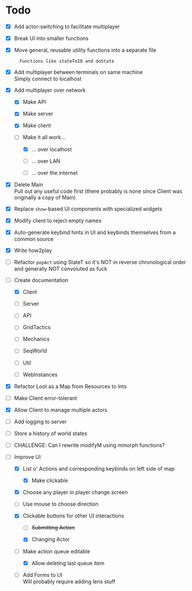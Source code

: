 # Todo

*   [x] Add actor-switching to facilitate multiplayer

*   [x] Break UI into smaller functions

*   [x] Move general, reusable utility functions into a separate file

        Functions like stateToIO and doState

*   [x] Add multiplayer between terminals on same machine\
        Simply connect to localhost

*   [x] Add multiplayer over network

    *   [x] Make API

    *   [x] Make server

    *   [x] Make client

    *   [ ] Make it all work...

        *   [x] ... over localhost

        *   [ ] ... over LAN

        *   [ ] ... over the internet

*   [x] Delete Main\
        Pull out any useful code first (there probably is none since Client was originally a copy of Main)

*   [x] Replace `show`-based UI components with specialized widgets

*   [x] Modify client to reject empty names

*   [x] Auto-generate keybind hints in UI and keybinds themselves from a common source

*   [x] Write how2play
  
*   [ ] Refactor `popAct` using StateT so it's NOT in reverse chronological order\
        and generally NOT convoluted as fuck 

*   [ ] Create documentation

    *   [x] Client

    *   [ ] Server

    *   [ ] API

    *   [ ] GridTactics

    *   [ ] Mechanics

    *   [ ] SeqWorld

    *   [ ] Util

    *   [ ] WebInstances

*   [x] Refactor Loot as a Map from Resources to Ints

*   [ ] Make Client error-tolerant

*   [x] Allow Client to manage multiple actors

*   [ ] Add logging to server

*   [ ] Store a history of world states

*   [ ] CHALLENGE: Can I rewrite modifyM using mmorph functions?

*   [ ] Improve UI

    *   [x] List o' Actions and corresponding keybinds on left side of map

        *   [x] Make clickable

    *   [x] Choose any player in player change screen

    *   [ ] Use mouse to choose direction

    *   [x] Clickable buttons for other UI interactions

        *   [ ] ~~Submitting Action~~

        *   [x] Changing Actor

    *   [ ] Make action queue editable

        *   [x] Allow deleting last queue item

    *   [ ] Add Forms to UI\
            Will probably require adding lens stuff
